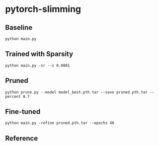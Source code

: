 # pytorch-slimming


## Baseline 

```shell
python main.py
```

## Trained with Sparsity

```shell
python main.py -sr --s 0.0001
```

## Pruned

```shell
python prune.py --model model_best.pth.tar --save pruned.pth.tar --percent 0.7
```

## Fine-tuned

```shell
python main.py -refine pruned.pth.tar --epochs 40
```

## Reference
